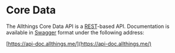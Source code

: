 # Core Data

The Allthings Core Data API is a [REST](https://en.wikipedia.org/wiki/Representational_state_transfer)-based API. 
Documentation is available in [Swagger](http://swagger.io/) format under the
following address:

[https://api-doc.allthings.me/](https://api-doc.allthings.me/)
